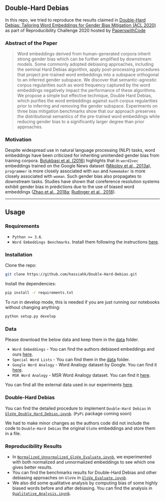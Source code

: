 ## Double-Hard Debias
In this repo, we tried to reproduce the results claimed in [Double-Hard Debias: Tailoring Word Embeddings for Gender Bias Mitigation (ACL 2020)](https://arxiv.org/abs/2005.00965) as part of Reproducibility Challenge 2020 hosted by [PaperswithCode](https://paperswithcode.com/)

### Abstract of the Paper
> Word embeddings derived from human-generated corpora inherit strong gender bias which can be further amplified by downstream models. Some commonly adopted debiasing approaches, including the seminal Hard Debias algorithm, apply post-processing procedures that project pre-trained word embeddings into a subspace orthogonal to an inferred gender subspace. We discover that semantic-agnostic corpus regularities such as word frequency captured by the word embeddings negatively impact the performance of these algorithms. We propose a simple but effective technique, Double Hard Debias, which purifies the word embeddings against such corpus regularities prior to inferring and removing the gender subspace. Experiments on three bias mitigation benchmarks show that our approach preserves the distributional semantics of the pre-trained word embeddings while reducing gender bias to a significantly larger degree than prior approaches.

### Motivation
Despite widespread use in natural language processing (NLP) tasks, word embeddings have been criticized for inheriting unintended gender bias
from training corpora. [Bolukbasi et al. (2016)](https://arxiv.org/abs/1607.06520) highlights that in `word2vec` embeddings trained on the Google News dataset ([Mikolov et al., 2013a](https://arxiv.org/abs/1301.3781)), `programmer` is more closely associated with `man` and `homemaker` is more closely associated with `woman`. Such gender bias also propagates to downstream tasks. Studies have shown that coreference resolution systems exhibit gender bias in predictions due to the use of biased word embeddings ([Zhao et al., 2018a](https://arxiv.org/abs/1804.06876); [Rudinger et al., 2018](https://arxiv.org/abs/1804.09301)).

------------------------------------------------------------------------------------
## Usage

### Requirements
- `Python >= 3.6`.
- `Word Embeddings Benchmarks`. Install them following the instructions [here](https://github.com/kudkudak/word-embeddings-benchmarks).

### Installation
Clone the repo:
```bash
git clone https://github.com/hassiahk/Double-Hard-Debias.git
```
Install the dependencies:
```bash
pip install -r requirements.txt
```
To run in develop mode, this is needed if you are just running our notebooks without changing anything:
```bash
python setup.py develop
```

### Data
Please download the below data and keep them in the [data](https://github.com/hassiahk/Double-Hard-Debias/tree/main/data) folder.
- `Word Embeddings` - You can find the authors debiased embeddings and ours [here](https://drive.google.com/drive/folders/1ZCF075LCwW6Lq2Y-G9LXhCYqudaXfPRC).
- `Special Word Lists` - You can find them in the [data](https://github.com/hassiahk/Double-Hard-Debias/tree/main/data) folder.
- `Google Word Analogy` - Word Analogy dataset by Google. You can find it [here](https://drive.google.com/drive/folders/1V81RdUmueRaG9M_ZkBCpSEQwp0AldNE5).
- `MSR Word Analogy` - MSR Word Analogy dataset. You can find it [here](https://drive.google.com/drive/folders/1bc1bdIRwc12q-rVLXBm78cTICxJNfT9i).

You can find all the external data used in our experiments [here](https://drive.google.com/drive/folders/1ZCF075LCwW6Lq2Y-G9LXhCYqudaXfPRC).

### Double-Hard Debias
You can find the detailed procedure to implement `Double-Hard Debias` in [`GloVe_Double_Hard_Debias.ipynb`](https://github.com/hassiahk/Double-Hard-Debias/blob/main/notebooks/GloVe_Double_Hard_Debias.ipynb). (`PyPi` package coming soon)

We had to make minor changes as the authors code did not include the code to `Double-Hard Debias` the original `GloVe` embeddings and store them in a file.

### Reproducibility Results
- In [`Normalized_Unnormalized_GloVe_Evaluate.ipynb`](https://github.com/hassiahk/Double-Hard-Debias/blob/main/notebooks/Normalized_Unnormalized_GloVe_Evaluate.ipynb), we experimented with both normalized and unnormalized embeddings to see which one gives better results.
- You can find the benchmarks results for Double-Hard Debias and other debiasing approaches on `GloVe` in [`GloVe_Evaluate.ipynb`](https://github.com/hassiahk/Double-Hard-Debias/blob/main/notebooks/GloVe_Evaluate.ipynb).
- We also did some qualitative analysis by computing bias of some highly biased words before and after debiasing. You can find the analysis in [`Qualitative_Analysis.ipynb`](https://github.com/hassiahk/Double-Hard-Debias/blob/main/notebooks/Qualitative_Analysis.ipynb).
